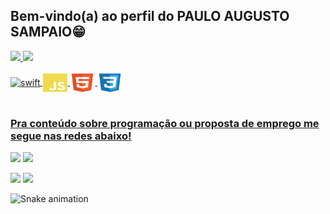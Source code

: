 ## Bem-vindo(a) ao perfil do PAULO AUGUSTO SAMPAIO😁

 <div>
   <a href="https://github.com/paulosampaioo">
   <img height="180em" src="https://github-readme-stats.vercel.app/api?username=paulosampaioo&show_icons=true&theme=tokyonight&include_all_commits=true&count_private=true"/>
   <img height="180em" src="https://github-readme-stats.vercel.app/api/top-langs/?username=paulosampaioo&layout=compact&langs_count=6&theme=tokyonight"/>

</div>
<div style="display: inline_block"><br>
  <img align="center" alt="swift" height="30" width="40" src=["https://raw.githubusercontent.com/devicons/devicon/master/icons/javascript/javascript-plain.svg](https://logowik.com/content/uploads/images/558_swift_logo_icon.jpg)">
  <img align="center" alt="Js" height="30" width="40" src="https://raw.githubusercontent.com/devicons/devicon/master/icons/javascript/javascript-plain.svg">
  <img align="center" alt="HTML" height="30" width="40" src="https://raw.githubusercontent.com/devicons/devicon/master/icons/html5/html5-original.svg">
  <img align="center" alt="CSS" height="30" width="40" src="https://raw.githubusercontent.com/devicons/devicon/master/icons/css3/css3-original.svg">
</div>
 
 <br>
 
  ### Pra conteúdo sobre programação ou proposta de emprego me segue nas redes abaixo!
 
<div> 
  <a href="https://www.youtube.com/channel/UC0YE0DviCfEWRuc43zyJ-hw" target="_blank"><img src="https://img.shields.io/badge/YouTube-FF0000?style=for-the-badge&logo=youtube&logoColor=white" target="_blank"></a>
  <a href="https://www.instagram.com/sampaiopauloaugusto/" target="_blank"><img src="https://img.shields.io/badge/-Instagram-%23E4405F?style=for-the-badge&logo=instagram&logoColor=white" target="_blank"></a>
 
  <a href = "mailto:pauloaugusto95@hotmail.com"><img src="https://img.shields.io/badge/-Gmail-%23333?style=for-the-badge&logo=gmail&logoColor=white" target="_blank"></a>
  <a href="https://www.linkedin.com/in/paulo-sampaio-26a602100/" target="_blank"><img src="https://img.shields.io/badge/-LinkedIn-%230077B5?style=for-the-badge&logo=linkedin&logoColor=white" target="_blank"></a> 
 
  ![Snake animation](https://github.com/paulosampaioo/paulosampaioo/blob/output/github-contribution-grid-snake.svg)

</div>
